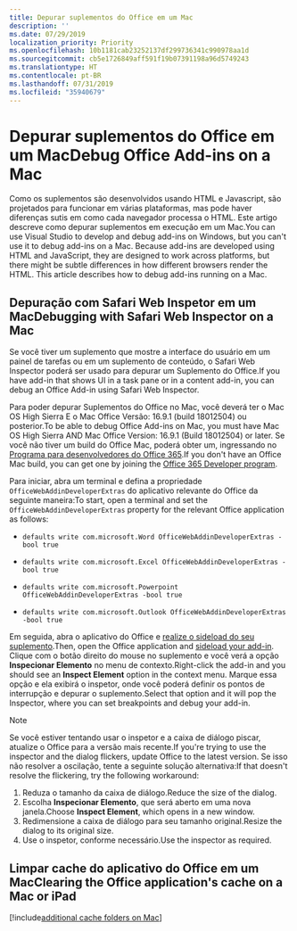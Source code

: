 ```yaml
---
title: Depurar suplementos do Office em um Mac
description: ''
ms.date: 07/29/2019
localization_priority: Priority
ms.openlocfilehash: 10b1181cab23252137df299736341c990978aa1d
ms.sourcegitcommit: cb5e1726849aff591f19b07391198a96d5749243
ms.translationtype: HT
ms.contentlocale: pt-BR
ms.lasthandoff: 07/31/2019
ms.locfileid: "35940679"
---
```

# <a name="debug-office-add-ins-on-a-mac"></a><span data-ttu-id="a1f59-102">Depurar suplementos do Office em um Mac</span><span class="sxs-lookup"><span data-stu-id="a1f59-102">Debug Office Add-ins on a Mac</span></span>

<span data-ttu-id="a1f59-p101">Como os suplementos são desenvolvidos usando HTML e Javascript, são projetados para funcionar em várias plataformas, mas pode haver diferenças sutis em como cada navegador processa o HTML. Este artigo descreve como depurar suplementos em execução em um Mac.</span><span class="sxs-lookup"><span data-stu-id="a1f59-p101">You can use Visual Studio to develop and debug add-ins on Windows, but you can't use it to debug add-ins on a Mac. Because add-ins are developed using HTML and JavaScript, they are designed to work across platforms, but there might be subtle differences in how different browsers render the HTML. This article describes how to debug add-ins running on a Mac.</span></span>

## <a name="debugging-with-safari-web-inspector-on-a-mac"></a><span data-ttu-id="a1f59-105">Depuração com Safari Web Inspetor em um Mac</span><span class="sxs-lookup"><span data-stu-id="a1f59-105">Debugging with Safari Web Inspector on a Mac</span></span>

<span data-ttu-id="a1f59-106">Se você tiver um suplemento que mostre a interface do usuário em um painel de tarefas ou em um suplemento de conteúdo, o Safari Web Inspector poderá ser usado para depurar um Suplemento do Office.</span><span class="sxs-lookup"><span data-stu-id="a1f59-106">If you have add-in that shows UI in a task pane or in a content add-in, you can debug an Office Add-in using Safari Web Inspector.</span></span>

<span data-ttu-id="a1f59-107">Para poder depurar Suplementos do Office no Mac, você deverá ter o Mac OS High Sierra E o Mac Office Versão: 16.9.1 (build 18012504) ou posterior.</span><span class="sxs-lookup"><span data-stu-id="a1f59-107">To be able to debug Office Add-ins on Mac, you must have Mac OS High Sierra AND Mac Office Version: 16.9.1 (Build 18012504) or later.</span></span> <span data-ttu-id="a1f59-108">Se você não tiver um build do Office Mac, poderá obter um, ingressando no [Programa para desenvolvedores do Office 365](https://aka.ms/o365devprogram).</span><span class="sxs-lookup"><span data-stu-id="a1f59-108">If you don't have an Office Mac build, you can get one by joining the [Office 365 Developer program](https://aka.ms/o365devprogram).</span></span>

<span data-ttu-id="a1f59-109">Para iniciar, abra um terminal e defina a propriedade `OfficeWebAddinDeveloperExtras` do aplicativo relevante do Office da seguinte maneira:</span><span class="sxs-lookup"><span data-stu-id="a1f59-109">To start, open a terminal and set the `OfficeWebAddinDeveloperExtras` property for the relevant Office application as follows:</span></span>

- `defaults write com.microsoft.Word OfficeWebAddinDeveloperExtras -bool true`

- `defaults write com.microsoft.Excel OfficeWebAddinDeveloperExtras -bool true`

- `defaults write com.microsoft.Powerpoint OfficeWebAddinDeveloperExtras -bool true`

- `defaults write com.microsoft.Outlook OfficeWebAddinDeveloperExtras -bool true`

<span data-ttu-id="a1f59-110">Em seguida, abra o aplicativo do Office e [realize o sideload do seu suplemento](sideload-an-office-add-in-on-ipad-and-mac.md).</span><span class="sxs-lookup"><span data-stu-id="a1f59-110">Then, open the Office application and [sideload your add-in](sideload-an-office-add-in-on-ipad-and-mac.md).</span></span> <span data-ttu-id="a1f59-111">Clique com o botão direito do mouse no suplemento e você verá a opção **Inspecionar Elemento** no menu de contexto.</span><span class="sxs-lookup"><span data-stu-id="a1f59-111">Right-click the add-in and you should see an **Inspect Element** option in the context menu.</span></span> <span data-ttu-id="a1f59-112">Marque essa opção e ela exibirá o inspetor, onde você poderá definir os pontos de interrupção e depurar o suplemento.</span><span class="sxs-lookup"><span data-stu-id="a1f59-112">Select that option and it will pop the Inspector, where you can set breakpoints and debug your add-in.</span></span>

> [!NOTE]
> <span data-ttu-id="a1f59-113">Se você estiver tentando usar o inspetor e a caixa de diálogo piscar, atualize o Office para a versão mais recente.</span><span class="sxs-lookup"><span data-stu-id="a1f59-113">If you're trying to use the inspector and the dialog flickers, update Office to the latest version.</span></span> <span data-ttu-id="a1f59-114">Se isso não resolver a oscilação, tente a seguinte solução alternativa:</span><span class="sxs-lookup"><span data-stu-id="a1f59-114">If that doesn't resolve the flickering, try the following workaround:</span></span>
> 1. <span data-ttu-id="a1f59-115">Reduza o tamanho da caixa de diálogo.</span><span class="sxs-lookup"><span data-stu-id="a1f59-115">Reduce the size of the dialog.</span></span>
> 2. <span data-ttu-id="a1f59-116">Escolha **Inspecionar Elemento**, que será aberto em uma nova janela.</span><span class="sxs-lookup"><span data-stu-id="a1f59-116">Choose **Inspect Element**, which opens in a new window.</span></span>
> 3. <span data-ttu-id="a1f59-117">Redimensione a caixa de diálogo para seu tamanho original.</span><span class="sxs-lookup"><span data-stu-id="a1f59-117">Resize the dialog to its original size.</span></span>
> 4. <span data-ttu-id="a1f59-118">Use o inspetor, conforme necessário.</span><span class="sxs-lookup"><span data-stu-id="a1f59-118">Use the inspector as required.</span></span>

## <a name="clearing-the-office-applications-cache-on-a-mac"></a><span data-ttu-id="a1f59-119">Limpar cache do aplicativo do Office em um Mac</span><span class="sxs-lookup"><span data-stu-id="a1f59-119">Clearing the Office application's cache on a Mac or iPad</span></span>

[!include[additional cache folders on Mac](../includes/mac-cache-folders.md)]
